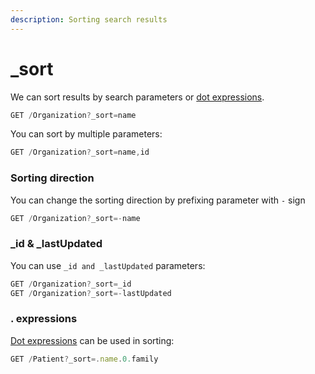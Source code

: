 ```yaml
---
description: Sorting search results
---
```


# \_sort

We can sort results by search parameters or [dot expressions](.-expressions.md).

```javascript
GET /Organization?_sort=name
```

You can sort by multiple parameters:

```javascript
GET /Organization?_sort=name,id
```

### Sorting direction

You can change the sorting direction by prefixing parameter with `-` sign

```javascript
GET /Organization?_sort=-name
```

### \_id & \_lastUpdated

You can use `_id and _lastUpdated` parameters:

```javascript
GET /Organization?_sort=_id
GET /Organization?_sort=-lastUpdated
```

### . expressions

[Dot expressions](.-expressions.md) can be used in sorting:

```javascript
GET /Patient?_sort=.name.0.family
```
